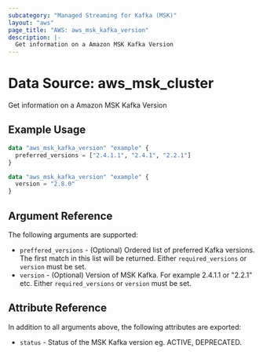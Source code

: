 ```yaml
---
subcategory: "Managed Streaming for Kafka (MSK)"
layout: "aws"
page_title: "AWS: aws_msk_kafka_version"
description: |-
  Get information on a Amazon MSK Kafka Version
---
```


# Data Source: aws_msk_cluster

Get information on a Amazon MSK Kafka Version

## Example Usage

```terraform
data "aws_msk_kafka_version" "example" {
  preferred_versions = ["2.4.1.1", "2.4.1", "2.2.1"]
}

data "aws_msk_kafka_version" "example" {
  version = "2.8.0"
}
```

## Argument Reference

The following arguments are supported:

* `preffered_versions` - (Optional) Ordered list of preferred Kafka versions. The first match in this list will be returned. Either `required_versions` or `version` must be set.
* `version`            - (Optional) Version of MSK Kafka. For example 2.4.1.1 or "2.2.1" etc. Either `required_versions` or `version` must be set.

## Attribute Reference

In addition to all arguments above, the following attributes are exported:

* `status` - Status of the MSK Kafka version eg. ACTIVE, DEPRECATED.
